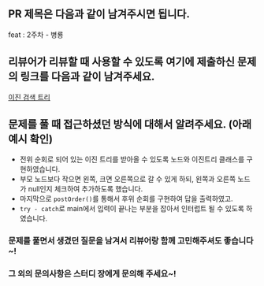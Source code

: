 ## PR 제목은 다음과 같이 남겨주시면 됩니다.
feat : 2주차 - 병룡

## 리뷰어가 리뷰할 때 사용할 수 있도록 여기에 제출하신 문제의 링크를 다음과 같이 남겨주세요.
[이진 검색 트리](https://www.acmicpc.net/problem/5639)

## 문제를 풀 때 접근하셨던 방식에 대해서 알려주세요. (아래 예시 확인)
* 전위 순회로 되어 있는 이진 트리를 받아올 수 있도록 노드와 이진트리 클래스를 구현하였습니다.
* 부모 노드보다 작으면 왼쪽, 크면 오른쪽으로 갈 수 있게 하되, 왼쪽과 오른쪽 노드가 null인지 체크하여 추가하도록 했습니다.
* 마지막으로 ``postOrder()``를 통해서 후위 순회를 구현하여 답을 출력하였고.
* ``try - catch``로 main에서  입력이 끝나는 부분을 잡아서 인터럽트 될 수 있도록 하였습니다.

### 문제를 풀면서 생겼던 질문을 남겨서 리뷰어랑 함께 고민해주셔도 좋습니다~!
### 그 외의 문의사항은 스터디 장에게 문의해 주세요~!